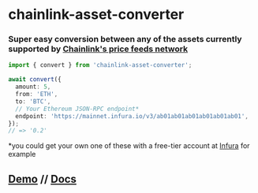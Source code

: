 # chainlink-asset-converter

### Super easy conversion between any of the assets currently supported by [Chainlink's price feeds network](https://data.chain.link/)

```typescript
import { convert } from 'chainlink-asset-converter';

await convert({
  amount: 5,
  from: 'ETH',
  to: 'BTC',
  // Your Ethereum JSON-RPC endpoint*
  endpoint: 'https://mainnet.infura.io/v3/ab01ab01ab01ab01ab01ab01',
});
// => '0.2'
```

\*you could get your own one of these with a free-tier account at [Infura](https://infura.io) for example

## [Demo](https://goofy-goldwasser-5c3f60.netlify.app/) // [Docs](https://pickleyd.github.io/chainlink-asset-converter/)
